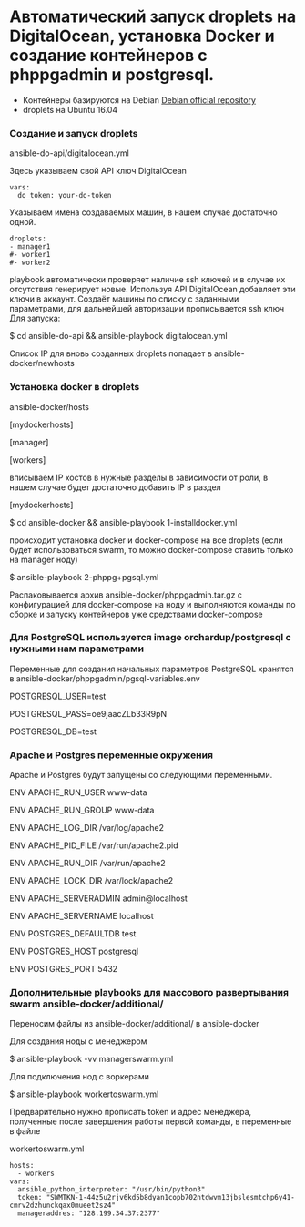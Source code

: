 Автоматический запуск droplets на DigitalOcean, установка Docker и создание контейнеров с phppgadmin и postgresql.
===========

- Контейнеры базируются на Debian [Debian official repository](https://index.docker.io/_/debian/)
- droplets на Ubuntu 16.04

### Создание и запуск droplets
ansible-do-api/digitalocean.yml

Здесь указываем свой API ключ DigitalOcean

    vars:
      do_token: your-do-token

Указываем имена создаваемых машин, в нашем случае достаточно одной. 

    droplets:
    - manager1
    #- worker1
    #- worker2

playbook автоматически проверяет наличие ssh ключей и в случае их отсутствия генерирует новые. 
Используя API DigitalOcean добавляет эти ключи в аккаунт.
Создаёт машины по списку с заданными параметрами, для дальнейшей авторизации прописывается ssh ключ
Для запуска:

$ cd ansible-do-api && ansible-playbook digitalocean.yml

Список IP для вновь созданных droplets попадает в ansible-docker/newhosts

### Установка docker в droplets

ansible-docker/hosts

[mydockerhosts]

[manager]

[workers]

вписываем IP хостов в нужные разделы в зависимости от роли, в нашем случае будет достаточно добавить IP в раздел 

[mydockerhosts]

  $ cd ansible-docker && ansible-playbook 1-installdocker.yml

происходит установка docker и docker-compose на все droplets (если будет использоваться swarm, то можно docker-compose ставить только на manager ноду)

  $ ansible-playbook 2-phppg+pgsql.yml

Распаковывается архив ansible-docker/phppgadmin.tar.gz с конфигурацией для docker-compose на ноду и выполняются команды по сборке и запуску контейнеров уже средствами docker-compose

### Для PostgreSQL используется image orchardup/postgresql с нужными нам параметрами

Переменные для создания начальных параметров PostgreSQL хранятся в ansible-docker/phppgadmin/pgsql-variables.env

POSTGRESQL_USER=test

POSTGRESQL_PASS=oe9jaacZLb33R9pN

POSTGRESQL_DB=test



### Apache и Postgres переменные окружения

Apache и Postgres будут запущены со следующими переменными.

ENV APACHE_RUN_USER www-data

ENV APACHE_RUN_GROUP www-data

ENV APACHE_LOG_DIR /var/log/apache2

ENV APACHE_PID_FILE /var/run/apache2.pid

ENV APACHE_RUN_DIR /var/run/apache2

ENV APACHE_LOCK_DIR /var/lock/apache2

ENV APACHE_SERVERADMIN admin@localhost

ENV APACHE_SERVERNAME localhost

ENV POSTGRES_DEFAULTDB test

ENV POSTGRES_HOST postgresql

ENV POSTGRES_PORT 5432

### Дополнительные playbooks для массового развертывания swarm ansible-docker/additional/

Переносим файлы из ansible-docker/additional/ в ansible-docker

Для создания ноды с менеджером

$ ansible-playbook -vv managerswarm.yml

Для подключения нод с воркерами

$ ansible-playbook workertoswarm.yml

Предварительно нужно прописать token и адрес менеджера, полученные после завершения работы первой команды, в переменные в файле 

workertoswarm.yml

    hosts:
      - workers
    vars:
      ansible_python_interpreter: "/usr/bin/python3"
      token: "SWMTKN-1-44z5u2rjv6kd5b8dyan1copb702ntdwvm13jbslesmtchp6y41-cmrv2dzhunckqax0mueet2sz4"
      manageraddres: "128.199.34.37:2377"
